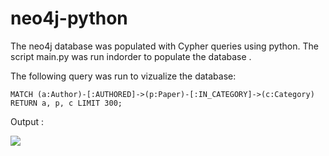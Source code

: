 # neo4j-python

The neo4j database was populated with Cypher queries using python. The script main.py was run indorder to populate the database .

The following query was run to vizualize the database:

```MATCH (a:Author)-[:AUTHORED]->(p:Paper)-[:IN_CATEGORY]->(c:Category) RETURN a, p, c LIMIT 300; ```

Output :

<img src="graph.png">
